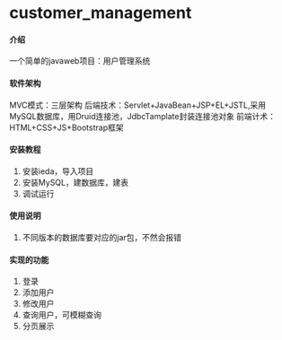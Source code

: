 # customer_management

#### 介绍
一个简单的javaweb项目：用户管理系统

#### 软件架构
MVC模式：三层架构
后端技术：Servlet+JavaBean+JSP+EL+JSTL,采用MySQL数据库，用Druid连接池，JdbcTamplate封装连接池对象
前端计术：HTML+CSS+JS+Bootstrap框架

#### 安装教程
1.  安装ieda，导入项目
2.  安装MySQL，建数据库，建表
3.  调试运行

#### 使用说明
1.  不同版本的数据库要对应的jar包，不然会报错

#### 实现的功能
1. 登录
2. 添加用户
3. 修改用户
4. 查询用户，可模糊查询
5. 分页展示